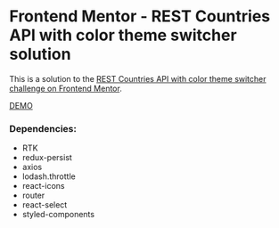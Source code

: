 # Frontend Mentor - REST Countries API with color theme switcher solution

This is a solution to the [REST Countries API with color theme switcher challenge on Frontend Mentor](https://www.frontendmentor.io/challenges/rest-countries-api-with-color-theme-switcher-5cacc469fec04111f7b848ca).

[DEMO](https://countries-flags-rtk.vercel.app)

### Dependencies:
- RTK
- redux-persist
- axios
- lodash.throttle
- react-icons
- router
- react-select
- styled-components
